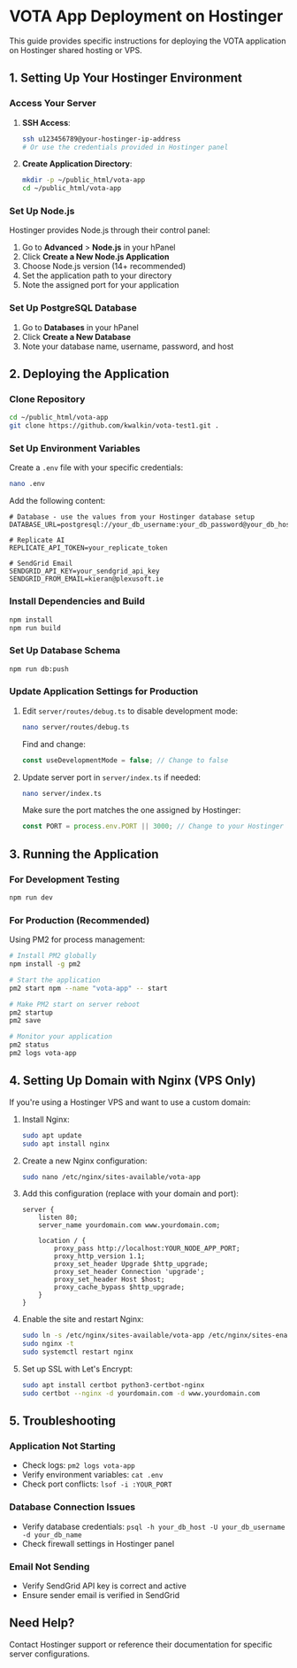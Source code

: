 # VOTA App Deployment on Hostinger

This guide provides specific instructions for deploying the VOTA application on Hostinger shared hosting or VPS.

## 1. Setting Up Your Hostinger Environment

### Access Your Server

1. **SSH Access**:
   ```bash
   ssh u123456789@your-hostinger-ip-address
   # Or use the credentials provided in Hostinger panel
   ```

2. **Create Application Directory**:
   ```bash
   mkdir -p ~/public_html/vota-app
   cd ~/public_html/vota-app
   ```

### Set Up Node.js

Hostinger provides Node.js through their control panel:

1. Go to **Advanced** > **Node.js** in your hPanel
2. Click **Create a New Node.js Application**
3. Choose Node.js version (14+ recommended)
4. Set the application path to your directory
5. Note the assigned port for your application

### Set Up PostgreSQL Database

1. Go to **Databases** in your hPanel
2. Click **Create a New Database**
3. Note your database name, username, password, and host

## 2. Deploying the Application

### Clone Repository

```bash
cd ~/public_html/vota-app
git clone https://github.com/kwalkin/vota-test1.git .
```

### Set Up Environment Variables

Create a `.env` file with your specific credentials:

```bash
nano .env
```

Add the following content:
```
# Database - use the values from your Hostinger database setup
DATABASE_URL=postgresql://your_db_username:your_db_password@your_db_host:5432/your_db_name

# Replicate AI
REPLICATE_API_TOKEN=your_replicate_token

# SendGrid Email
SENDGRID_API_KEY=your_sendgrid_api_key
SENDGRID_FROM_EMAIL=kieran@plexusoft.ie
```

### Install Dependencies and Build

```bash
npm install
npm run build
```

### Set Up Database Schema

```bash
npm run db:push
```

### Update Application Settings for Production

1. Edit `server/routes/debug.ts` to disable development mode:
   ```bash
   nano server/routes/debug.ts
   ```

   Find and change:
   ```javascript
   const useDevelopmentMode = false; // Change to false
   ```

2. Update server port in `server/index.ts` if needed:
   ```bash
   nano server/index.ts
   ```

   Make sure the port matches the one assigned by Hostinger:
   ```javascript
   const PORT = process.env.PORT || 3000; // Change to your Hostinger assigned port
   ```

## 3. Running the Application

### For Development Testing

```bash
npm run dev
```

### For Production (Recommended)

Using PM2 for process management:

```bash
# Install PM2 globally
npm install -g pm2

# Start the application
pm2 start npm --name "vota-app" -- start

# Make PM2 start on server reboot
pm2 startup
pm2 save

# Monitor your application
pm2 status
pm2 logs vota-app
```

## 4. Setting Up Domain with Nginx (VPS Only)

If you're using a Hostinger VPS and want to use a custom domain:

1. Install Nginx:
   ```bash
   sudo apt update
   sudo apt install nginx
   ```

2. Create a new Nginx configuration:
   ```bash
   sudo nano /etc/nginx/sites-available/vota-app
   ```

3. Add this configuration (replace with your domain and port):
   ```nginx
   server {
       listen 80;
       server_name yourdomain.com www.yourdomain.com;

       location / {
           proxy_pass http://localhost:YOUR_NODE_APP_PORT;
           proxy_http_version 1.1;
           proxy_set_header Upgrade $http_upgrade;
           proxy_set_header Connection 'upgrade';
           proxy_set_header Host $host;
           proxy_cache_bypass $http_upgrade;
       }
   }
   ```

4. Enable the site and restart Nginx:
   ```bash
   sudo ln -s /etc/nginx/sites-available/vota-app /etc/nginx/sites-enabled/
   sudo nginx -t
   sudo systemctl restart nginx
   ```

5. Set up SSL with Let's Encrypt:
   ```bash
   sudo apt install certbot python3-certbot-nginx
   sudo certbot --nginx -d yourdomain.com -d www.yourdomain.com
   ```

## 5. Troubleshooting

### Application Not Starting
- Check logs: `pm2 logs vota-app`
- Verify environment variables: `cat .env`
- Check port conflicts: `lsof -i :YOUR_PORT`

### Database Connection Issues
- Verify database credentials: `psql -h your_db_host -U your_db_username -d your_db_name`
- Check firewall settings in Hostinger panel

### Email Not Sending
- Verify SendGrid API key is correct and active
- Ensure sender email is verified in SendGrid

## Need Help?

Contact Hostinger support or reference their documentation for specific server configurations.